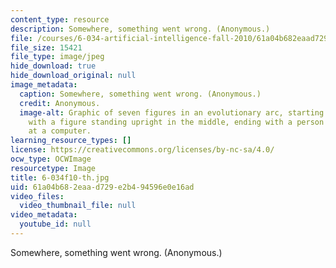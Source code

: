 ```yaml
---
content_type: resource
description: Somewhere, something went wrong. (Anonymous.)
file: /courses/6-034-artificial-intelligence-fall-2010/61a04b682eaad729e2b494596e0e16ad_6-034f10-th.jpg
file_size: 15421
file_type: image/jpeg
hide_download: true
hide_download_original: null
image_metadata:
  caption: Somewhere, something went wrong. (Anonymous.)
  credit: Anonymous.
  image-alt: Graphic of seven figures in an evolutionary arc, starting with a monkey,
    with a figure standing upright in the middle, ending with a person hunched over
    at a computer.
learning_resource_types: []
license: https://creativecommons.org/licenses/by-nc-sa/4.0/
ocw_type: OCWImage
resourcetype: Image
title: 6-034f10-th.jpg
uid: 61a04b68-2eaa-d729-e2b4-94596e0e16ad
video_files:
  video_thumbnail_file: null
video_metadata:
  youtube_id: null
---
```

Somewhere, something went wrong. (Anonymous.)